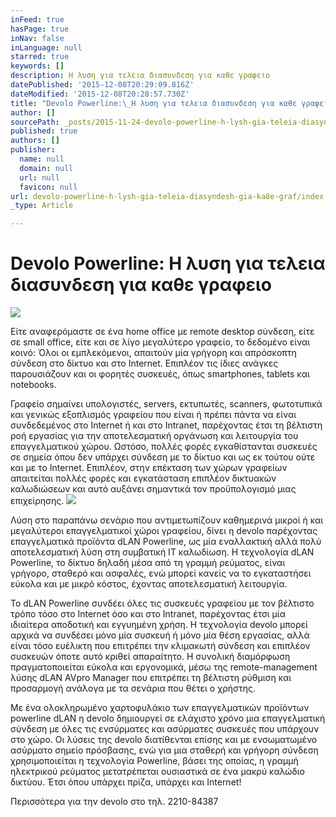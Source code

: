 ```yaml
---
inFeed: true
hasPage: true
inNav: false
inLanguage: null
starred: true
keywords: []
description: Η λυση για τελεια διασυνδεση για καθε γραφειο
datePublished: '2015-12-08T20:29:09.816Z'
dateModified: '2015-12-08T20:28:57.730Z'
title: "Devolo Powerline:\_Η λυση για τελεια διασυνδεση για καθε γραφειο"
author: []
sourcePath: _posts/2015-11-24-devolo-powerline-h-lysh-gia-teleia-diasyndesh-gia-ka8e-graf.md
published: true
authors: []
publisher:
  name: null
  domain: null
  url: null
  favicon: null
url: devolo-powerline-h-lysh-gia-teleia-diasyndesh-gia-ka8e-graf/index.html
_type: Article

---
```

# Devolo Powerline: Η λυση για τελεια διασυνδεση για καθε γραφειο
![](https://the-grid-user-content.s3-us-west-2.amazonaws.com/21a235b6-8042-499e-86bd-9b544d8df1c1.jpg)

Είτε αναφερόμαστε σε ένα home office με remote desktop σύνδεση, είτε 
σε small office, είτε και σε λίγο μεγαλύτερo γραφείο, το δεδομένο είναι 
κοινό: Όλοι οι εμπλεκόμενοι, απαιτούν μία γρήγορη και απρόσκοπτη σύνδεση
στο δίκτυο και στο Internet. Επιπλέον τις ίδιες ανάγκες παρουσιάζουν 
και οι φορητές συσκευές, όπως smartphones, tablets και notebooks.

Γραφείο σημαίνει υπολογιστές, servers, εκτυπωτές, scanners, 
φωτοτυπικά και γενικώς εξοπλισμός γραφείου που είναι ή πρέπει πάντα να 
είναι  συνδεδεμένος στο Internet ή και στο Intranet, παρέχοντας έτσι τη 
βέλτιστη ροή εργασίας για την αποτελεσματική οργάνωση και λειτουργία του
επαγγελματικού χώρου. Ωστόσο, πολλές φορές εγκαθίστανται συσκευές σε 
σημεία όπου δεν υπάρχει σύνδεση με το δίκτυο και ως εκ τούτου ούτε και 
με το Internet. Επιπλέον, στην επέκταση των χώρων γραφείων απαιτείται 
πολλές φορές και εγκατάσταση επιπλέον δικτυακών καλωδιώσεων και αυτό 
αυξάνει σημαντικά τον προϋπολογισμό μιας επιχείρησης.
![](https://the-grid-user-content.s3-us-west-2.amazonaws.com/66f8cb20-dbb6-405a-a220-35b841495802.jpg)

Λύση στο παραπάνω σενάριο που αντιμετωπίζουν καθημερινά μικροί ή και 
μεγαλύτεροι επαγγελματικοί χώροι γραφείου, δίνει η devolo παρέχοντας 
επαγγελματικά προϊόντα dLAN Powerline, ως μία εναλλακτική αλλά πολύ 
αποτελεσματική λύση στη συμβατική IT καλωδίωση. Η τεχνολογία dLAN 
Powerline, το δίκτυο δηλαδή μέσα από τη γραμμή ρεύματος, είναι γρήγορο, 
σταθερό και ασφαλές, ενώ μπορεί κανείς να το εγκαταστήσει εύκολα και με 
μικρό κόστος, έχοντας αποτελεσματική λειτουργία.

To dLAN Powerline συνδέει όλες τις συσκευές γραφείου με τον βέλτιστο 
τρόπο τόσο στο Internet όσο και στο Intranet, παρέχοντας έτσι μία 
ιδιαίτερα αποδοτική και εγγυημένη χρήση. Η τεχνολογία devolo μπορεί 
αρχικά να συνδέσει μόνο μία συσκευή ή μόνο μία θέση εργασίας, αλλά είναι
τόσο ευέλικτη που επιτρέπει την κλιμακωτή σύνδεση και επιπλέον συσκευών
όποτε αυτό κριθεί απαραίτητο. Η συνολική διαμόρφωση πραγματοποιείται 
εύκολα και εργονομικά, μέσω της remote-management λύσης dLAN AVpro 
Manager που  επιτρέπει τη βέλτιστη ρύθμιση και προσαρμογή ανάλογα με τα 
σενάρια που θέτει ο χρήστης.

Με ένα ολοκληρωμένο χαρτοφυλάκιο των επαγγελματικών προϊόντων 
powerline dLAN η devolo δημιουργεί σε ελάχιστο χρόνο μια επαγγελματική 
σύνδεση με όλες τις ενσύρματες και ασύρματες συσκευές που υπάρχουν στο 
χώρο. Οι λύσεις της devolo διατίθενται επίσης και με ενσωματωμένο 
ασύρματο σημείο πρόσβασης, ενώ για μια σταθερή και γρήγορη σύνδεση 
χρησιμοποιείται η τεχνολογία Powerline, βάσει της οποίας, η γραμμή 
ηλεκτρικού ρεύματος μετατρέπεται ουσιαστικά σε ένα μακρύ καλώδιο 
δικτύου. Έτσι όπου υπάρχει πρίζα, υπάρχει και Internet!

Περισσότερα για την devolo στο τηλ. 2210-84387
